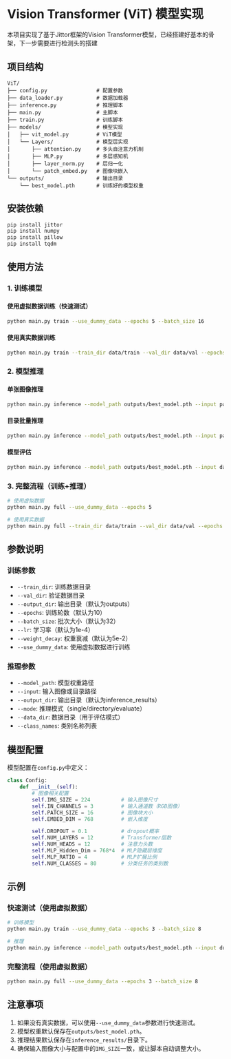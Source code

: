 
# Vision Transformer (ViT) 模型实现

本项目实现了基于Jittor框架的Vision Transformer模型，已经搭建好基本的骨架，下一步需要进行检测头的搭建

## 项目结构

```
ViT/
├── config.py                # 配置参数
├── data_loader.py           # 数据加载器
├── inference.py             # 推理脚本
├── main.py                  # 主脚本
├── train.py                 # 训练脚本
├── models/                  # 模型实现
│   ├── vit_model.py         # ViT模型
│   └── Layers/              # 模型层实现
│       ├── attention.py     # 多头自注意力机制
│       ├── MLP.py           # 多层感知机
│       ├── layer_norm.py    # 层归一化
│       └── patch_embed.py   # 图像块嵌入
└── outputs/                 # 输出目录
    └── best_model.pth       # 训练好的模型权重
```

## 安装依赖

```bash
pip install jittor
pip install numpy
pip install pillow
pip install tqdm
```

## 使用方法

### 1. 训练模型

#### 使用虚拟数据训练（快速测试）

```bash
python main.py train --use_dummy_data --epochs 5 --batch_size 16
```

#### 使用真实数据训练

```bash
python main.py train --train_dir data/train --val_dir data/val --epochs 10 --batch_size 32
```

### 2. 模型推理

#### 单张图像推理

```bash
python main.py inference --model_path outputs/best_model.pth --input path/to/image.jpg --mode single
```

#### 目录批量推理

```bash
python main.py inference --model_path outputs/best_model.pth --input path/to/images --mode directory
```

#### 模型评估

```bash
python main.py inference --model_path outputs/best_model.pth --input data/val --mode evaluate
```

### 3. 完整流程（训练+推理）

```bash
# 使用虚拟数据
python main.py full --use_dummy_data --epochs 5

# 使用真实数据
python main.py full --train_dir data/train --val_dir data/val --epochs 10
```

## 参数说明

### 训练参数

- `--train_dir`: 训练数据目录
- `--val_dir`: 验证数据目录
- `--output_dir`: 输出目录（默认为outputs）
- `--epochs`: 训练轮数（默认为10）
- `--batch_size`: 批次大小（默认为32）
- `--lr`: 学习率（默认为1e-4）
- `--weight_decay`: 权重衰减（默认为5e-2）
- `--use_dummy_data`: 使用虚拟数据进行训练

### 推理参数

- `--model_path`: 模型权重路径
- `--input`: 输入图像或目录路径
- `--output_dir`: 输出目录（默认为inference_results）
- `--mode`: 推理模式（single/directory/evaluate）
- `--data_dir`: 数据目录（用于评估模式）
- `--class_names`: 类别名称列表

## 模型配置

模型配置在`config.py`中定义：

```python
class Config:
    def __init__(self):
        # 图像相关配置
        self.IMG_SIZE = 224          # 输入图像尺寸
        self.IN_CHANNELS = 3         # 输入通道数（RGB图像）
        self.PATCH_SIZE = 16         # 图像块大小
        self.EMBED_DIM = 768         # 嵌入维度

        self.DROPOUT = 0.1           # dropout概率
        self.NUM_LAYERS = 12         # Transformer层数
        self.NUM_HEADS = 12          # 注意力头数
        self.MLP_Hidden_Dim = 768*4  # MLP隐藏层维度
        self.MLP_RATIO = 4           # MLP扩展比例
        self.NUM_CLASSES = 80        # 分类任务的类别数
```

## 示例

### 快速测试（使用虚拟数据）

```bash
# 训练模型
python main.py train --use_dummy_data --epochs 3 --batch_size 8

# 推理
python main.py inference --model_path outputs/best_model.pth --input dummy_image.jpg --mode single
```

### 完整流程（使用虚拟数据）

```bash
python main.py full --use_dummy_data --epochs 3 --batch_size 8
```

## 注意事项

1. 如果没有真实数据，可以使用`--use_dummy_data`参数进行快速测试。
2. 模型权重默认保存在`outputs/best_model.pth`。
3. 推理结果默认保存在`inference_results/`目录下。
4. 确保输入图像大小与配置中的`IMG_SIZE`一致，或让脚本自动调整大小。
